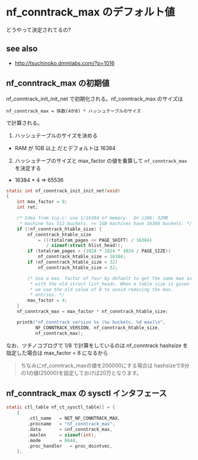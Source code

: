 # nf_conntrack_max のデフォルト値

どうやって決定されてるの?

## see also

 * http://tsuchinoko.dmmlabs.com/?p=1016

## nf_conntrack_max の初期値

nf_conntrack_init_init_net で初期化される。nf_conntrack_max のサイズは

```
nf_conntrack_max = 係数(4か8) * ハッシュテーブルのサイズ
```

で計算される。

 1. ハッシュテーブルのサイズを決める
   * RAM が 1GB 以上 だとデフォルトは 16384
 2. ハッシュテーブのサイズと max_factor の値を乗算して `nf_conntrack_max` を決定する
   * 16384 * 4 => 65536

```c
static int nf_conntrack_init_init_net(void)
{
	int max_factor = 8;
	int ret;

	/* Idea from tcp.c: use 1/16384 of memory.  On i386: 32MB
	 * machine has 512 buckets. >= 1GB machines have 16384 buckets. */
	if (!nf_conntrack_htable_size) {
		nf_conntrack_htable_size
			= (((totalram_pages << PAGE_SHIFT) / 16384)
			   / sizeof(struct hlist_head));
		if (totalram_pages > (1024 * 1024 * 1024 / PAGE_SIZE))
			nf_conntrack_htable_size = 16384;
		if (nf_conntrack_htable_size < 32)
			nf_conntrack_htable_size = 32;

		/* Use a max. factor of four by default to get the same max as
		 * with the old struct list_heads. When a table size is given
		 * we use the old value of 8 to avoid reducing the max.
		 * entries. */
		max_factor = 4;
	}
	nf_conntrack_max = max_factor * nf_conntrack_htable_size;

	printk("nf_conntrack version %s (%u buckets, %d max)\n",
	       NF_CONNTRACK_VERSION, nf_conntrack_htable_size,
	       nf_conntrack_max);
```

なお、ツチノコブログで 1/8 で計算をしているのは nf_conntrack hashsize を指定した場合は max_factor = 8 になるから

> ちなみにnf_conntrack_maxの値を200000にする場合は
> hashsizeで8分の1の値(25000)を設定しておけば20万となります。

## nf_conntrack_max の sysctl インタフェース

```c
static ctl_table nf_ct_sysctl_table[] = {
	{
		.ctl_name	= NET_NF_CONNTRACK_MAX,
		.procname	= "nf_conntrack_max",
		.data		= &nf_conntrack_max,
		.maxlen		= sizeof(int),
		.mode		= 0644,
		.proc_handler	= proc_dointvec,
	},
```

